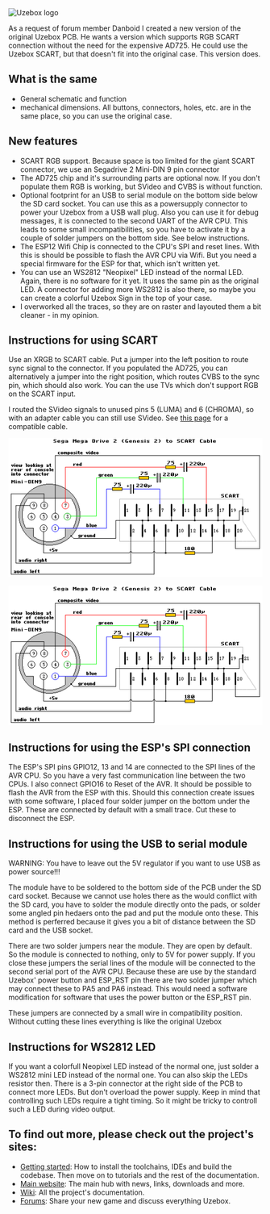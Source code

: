 <img src="http://uzebox.org/belogic.com/uzebox/images/new_banner3.jpg" alt="Uzebox logo" />

As a request of forum member Danboid I created a new version of the original Uzebox PCB. He wants a version which supports RGB SCART connection without the need for the expensive AD725. He could use the Uzebox SCART, but that doesn't fit into the original case. This version does.

## What is the same
* General schematic and function
* mechanical dimensions. All buttons, connectors, holes, etc. are in the same place, so you can use the original case.


## New features
* SCART RGB support. Because space is too limited for the giant SCART connector, we use an Segadrive 2 Mini-DIN 9 pin connector
* The AD725 chip and it's surrounding parts are optional now. If you don't populate them RGB is working, but SVideo and CVBS is without function.
* Optional footprint for an USB to serial module on the bottom side below the SD card socket. You can use this as a powersupply connector to power your Uzebox from a USB wall plug. Also you can use it for debug messages, it is connected to the second UART of the AVR CPU. This leads to some small incompatibilities, so you have to activate it by a couple of solder jumpers on the bottom side. See below instructions.
* The ESP12 Wifi Chip is connected to the CPU's SPI and reset lines. With this is should be possible to flash the AVR CPU via Wifi. But you need a special firmware for the ESP for that, which isn't written yet.
* You can use an WS2812 "Neopixel" LED instead of the normal LED. Again, there is no software for it yet. It uses the same pin as the original LED. A connector for adding more WS2812 is also there, so maybe you can create a colorful Uzebox Sign in the top of your case.
* I overworked all the traces, so they are on raster and layouted them a bit cleaner - in my opinion.

## Instructions for using SCART
Use an XRGB to SCART cable. Put a jumper into the left position to route sync signal to the connector. If you populated the AD725, you can alternatively a jumper into the right position, which routes CVBS to the sync pin, which should also work. You can the use TVs which don't support RGB on the SCART input.

I routed the SVideo signals to unused pins 5 (LUMA) and 6 (CHROMA), so with an adapter cable you can still use SVideo.
See [this page](https://members.optusnet.com.au/eviltim/gamescart/gamescart.htm) for a compatible cable.

![blah](mega2.png)

<img src="mega2.png" alt="Mini Din 9 pinout" />
 
## Instructions for using the ESP's SPI connection
The ESP's SPI pins GPIO12, 13 and 14 are connected to the SPI lines of the AVR CPU. So you have a very fast communication line between the two CPUs. I also connect GPIO16 to Reset of the AVR. It should be possible to flash the AVR from the ESP with this. Should this connection create issues with some software, I placed four solder jumper on the bottom under the ESP. These are connected by default with a small trace. Cut these to disconnect the ESP.

## Instructions for using the USB to serial module
WARNING: You have to leave out the 5V regulator if you want to use USB as power source!!!

The module have to be soldered to the bottom side of the PCB under the SD card socket. Because we cannot use holes there as the would conflict with the SD card, you have to solder the module directly onto the pads, or solder some angled pin hedaers onto the pad and put the module onto these. This method is perferred because it gives you a bit of distance between the SD card and the USB socket.

There are two solder jumpers near the module. They are open by default. So the module is connected to nothing, only to 5V for power supply.
If you close these jumpers the serial lines of the module will be connected to the second serial port of the AVR CPU. Because these are use by the standard Uzebox' power button and ESP_RST pin there are two solder jumper which may connect these to PA5 and PA6 instead. This would need a software modification for software that uses the power button or the ESP_RST pin.

These jumpers are connected by a small wire in compatibility position. Without cutting these lines everything is like the original Uzebox

## Instructions for WS2812 LED
If you want a colorfull Neopixel LED instead of the normal one, just solder a WS2812 mini LED instead of the normal one. You can also skip the LEDs resistor then. There is a 3-pin connector at the right side of the PCB to connect more LEDs. But don't overload the power supply.
Keep in mind that controlling such LEDs require a tight timing. So it might be tricky to controll such a LED during video output.

## To find out more, please check out the project's sites:
* [Getting started](https://uzebox.org/wiki/Getting_Started_on_the_Uzebox): How to install the toolchains, IDEs and build the codebase. Then move on to tutorials and the rest of the documentation.  
* [Main website](https://uzebox.org): The main hub with news, links, downloads and more.
* [Wiki](https://uzebox.org/wiki): All the project's documentation.
* [Forums](https://uzebox.org/forums): Share your new game and discuss everything Uzebox.
